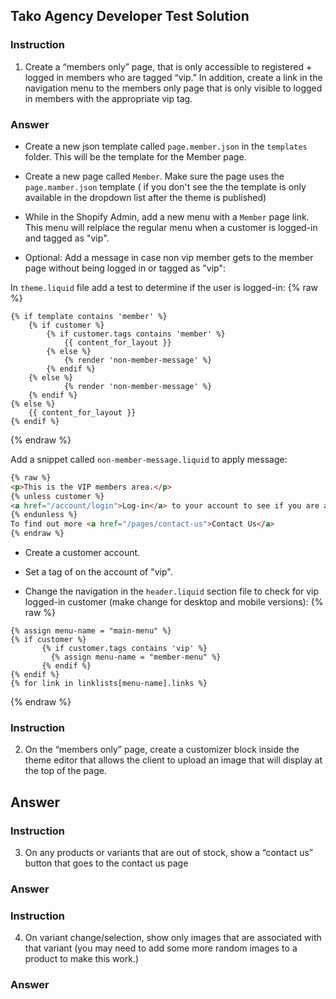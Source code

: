 ## Tako Agency Developer Test Solution  

### Instruction

1. Create a “members only” page, that is only accessible to registered + logged in members who are tagged “vip.” In addition, create a link in the navigation menu to the members only page that is only visible to logged in members with the appropriate vip tag.

### Answer

- Create a new json template called `page.member.json` in the `templates` folder. This will be the template for the Member page.  

- Create a new page called `Member`. Make sure the page uses the `page.mamber.json` template ( if you don't see the the template is only available in the dropdown list after the theme is published)

- While in the Shopify Admin, add a new menu with a `Member` page link. This menu will relplace the regular menu when a customer is logged-in and tagged as "vip".

- Optional: Add a message in case non vip member gets to the member page without being logged in or tagged as "vip":

In `theme.liquid` file add a test to determine if the user is logged-in:
{% raw %}
```
{% if template contains 'member' %}
    {% if customer %}
        {% if customer.tags contains 'member' %}
            {{ content_for_layout }}
        {% else %}
            {% render 'non-member-message' %}
        {% endif %}
    {% else %}
            {% render 'non-member-message' %}
    {% endif %}
{% else %}
    {{ content_for_layout }}
{% endif %}
```
{% endraw %}

Add a snippet called `non-member-message.liquid` to apply message: 

```html
{% raw %}
<p>This is the VIP members area.</p>
{% unless customer %}
<a href="/account/login">Log-in</a> to your account to see if you are a VIP customer.
{% endunless %}
To find out more <a href="/pages/contact-us">Contact Us</a>
{% endraw %}
```
- Create a customer account.  

- Set a tag of on the account of "vip".  

- Change the navigation in the `header.liquid` section file to check for vip logged-in customer (make change for desktop and mobile versions):
 {% raw %}
 ```
 {% assign menu-name = "main-menu" %}
 {% if customer %}
        {% if customer.tags contains 'vip' %}
          {% assign menu-name = "member-menu" %}
        {% endif %}
 {% endif %}
{% for link in linklists[menu-name].links %}
```
{% endraw %}

### Instruction  
2. On the “members only” page, create a customizer block inside the theme editor that allows the client to upload an image that will display at the top of the page.  

## Answer

### Instruction  
3. On any products or variants that are out of stock, show a “contact us” button that goes to the contact us page

### Answer

### Instruction  
4. On variant change/selection, show only images that are associated with that variant (you may need to add some more random images to a product to make this work.)

### Answer


